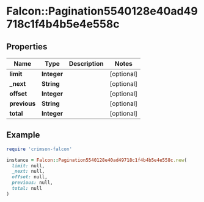 # Falcon::Pagination5540128e40ad49718c1f4b4b5e4e558c

## Properties

| Name | Type | Description | Notes |
| ---- | ---- | ----------- | ----- |
| **limit** | **Integer** |  | [optional] |
| **_next** | **String** |  | [optional] |
| **offset** | **Integer** |  | [optional] |
| **previous** | **String** |  | [optional] |
| **total** | **Integer** |  | [optional] |

## Example

```ruby
require 'crimson-falcon'

instance = Falcon::Pagination5540128e40ad49718c1f4b4b5e4e558c.new(
  limit: null,
  _next: null,
  offset: null,
  previous: null,
  total: null
)
```

